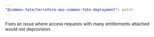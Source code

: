 ```yaml
---
"@common-fate/terraform-aws-common-fate-deployment": patch
---
```


Fixes an issue where access requests with many entitlements attached would not deprovision.
